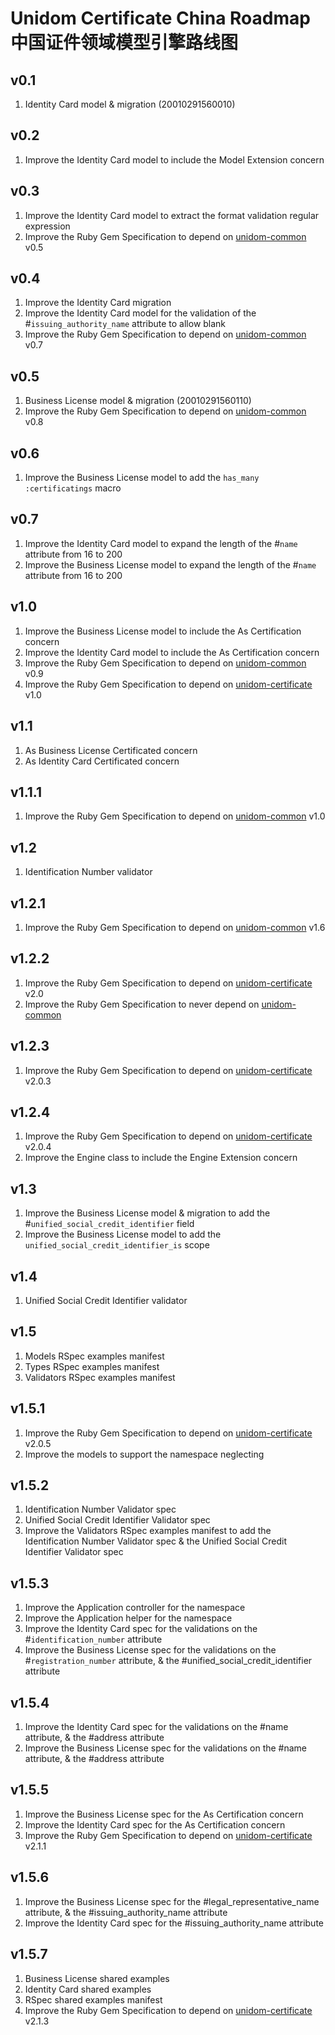 # Unidom Certificate China Roadmap 中国证件领域模型引擎路线图

## v0.1
1. Identity Card model & migration (20010291560010)

## v0.2
1. Improve the Identity Card model to include the Model Extension concern

## v0.3
1. Improve the Identity Card model to extract the format validation regular expression
2. Improve the Ruby Gem Specification to depend on [unidom-common](https://github.com/topbitdu/unidom-common) v0.5

## v0.4
1. Improve the Identity Card migration
2. Improve the Identity Card model for the validation of the #``issuing_authority_name`` attribute to allow blank
3. Improve the Ruby Gem Specification to depend on [unidom-common](https://github.com/topbitdu/unidom-common) v0.7

## v0.5
1. Business License model & migration (20010291560110)
2. Improve the Ruby Gem Specification to depend on [unidom-common](https://github.com/topbitdu/unidom-common) v0.8

## v0.6
1. Improve the Business License model to add the ``has_many :certificatings`` macro

## v0.7
1. Improve the Identity Card model to expand the length of the #``name`` attribute from 16 to 200
2. Improve the Business License model to expand the length of the #``name`` attribute from 16 to 200

## v1.0
1. Improve the Business License model to include the As Certification concern
2. Improve the Identity Card model to include the As Certification concern
3. Improve the Ruby Gem Specification to depend on [unidom-common](https://github.com/topbitdu/unidom-common) v0.9
4. Improve the Ruby Gem Specification to depend on [unidom-certificate](https://github.com/topbitdu/unidom-certificate) v1.0

## v1.1
1. As Business License Certificated concern
2. As Identity Card Certificated concern

## v1.1.1
1. Improve the Ruby Gem Specification to depend on [unidom-common](https://github.com/topbitdu/unidom-common) v1.0

## v1.2
1. Identification Number validator

## v1.2.1
1. Improve the Ruby Gem Specification to depend on [unidom-common](https://github.com/topbitdu/unidom-common) v1.6

## v1.2.2
1. Improve the Ruby Gem Specification to depend on [unidom-certificate](https://github.com/topbitdu/unidom-certificate) v2.0
2. Improve the Ruby Gem Specification to never depend on [unidom-common](https://github.com/topbitdu/unidom-common)

## v1.2.3
1. Improve the Ruby Gem Specification to depend on [unidom-certificate](https://github.com/topbitdu/unidom-certificate) v2.0.3

## v1.2.4
1. Improve the Ruby Gem Specification to depend on [unidom-certificate](https://github.com/topbitdu/unidom-certificate) v2.0.4
2. Improve the Engine class to include the Engine Extension concern

## v1.3
1. Improve the Business License model & migration to add the #``unified_social_credit_identifier`` field
2. Improve the Business License model to add the ``unified_social_credit_identifier_is`` scope

## v1.4
1. Unified Social Credit Identifier validator

## v1.5
1. Models RSpec examples manifest
2. Types RSpec examples manifest
3. Validators RSpec examples manifest

## v1.5.1
1. Improve the Ruby Gem Specification to depend on [unidom-certificate](https://github.com/topbitdu/unidom-certificate) v2.0.5
2. Improve the models to support the namespace neglecting

## v1.5.2
1. Identification Number Validator spec
2. Unified Social Credit Identifier Validator spec
3. Improve the Validators RSpec examples manifest to add the Identification Number Validator spec & the Unified Social Credit Identifier Validator spec

## v1.5.3
1. Improve the Application controller for the namespace
2. Improve the Application helper for the namespace
3. Improve the Identity Card spec for the validations on the #``identification_number`` attribute
4. Improve the Business License spec for the validations on the #``registration_number`` attribute, & the #unified_social_credit_identifier attribute

## v1.5.4
1. Improve the Identity Card spec for the validations on the #name attribute, & the #address attribute
2. Improve the Business License spec for the validations on the #name attribute, & the #address attribute

## v1.5.5
1. Improve the Business License spec for the As Certification concern
2. Improve the Identity Card spec for the As Certification concern
3. Improve the Ruby Gem Specification to depend on [unidom-certificate](https://github.com/topbitdu/unidom-certificate) v2.1.1

## v1.5.6
1. Improve the Business License spec for the #legal_representative_name attribute, & the #issuing_authority_name attribute
2. Improve the Identity Card spec for the #issuing_authority_name attribute

## v1.5.7
1. Business License shared examples
2. Identity Card shared examples
3. RSpec shared examples manifest
4. Improve the Ruby Gem Specification to depend on [unidom-certificate](https://github.com/topbitdu/unidom-certificate) v2.1.3
